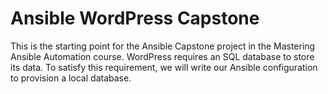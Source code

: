 # Ansible WordPress Capstone

This is the starting point for the Ansible Capstone project in the Mastering Ansible Automation course. 
WordPress requires an SQL database to store its data. To satisfy this requirement, we will write our Ansible configuration to provision a local database.
